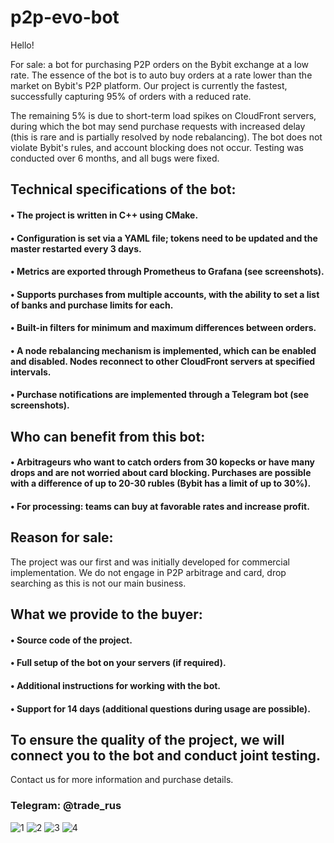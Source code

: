 # p2p-evo-bot
Hello!

For sale: a bot for purchasing P2P orders on the Bybit exchange at a low rate.
The essence of the bot is to auto buy orders at a rate lower than the market on Bybit's P2P platform. Our project is currently the fastest, successfully capturing 95% of orders with a reduced rate. 

The remaining 5% is due to short-term load spikes on CloudFront servers, during which the bot may send purchase requests with increased delay (this is rare and is partially resolved by node rebalancing).
The bot does not violate Bybit's rules, and account blocking does not occur. Testing was conducted over 6 months, and all bugs were fixed.

## Technical specifications of the bot:
#### •	The project is written in C++ using CMake.
#### •	Configuration is set via a YAML file; tokens need to be updated and the master restarted every 3 days.
#### •	Metrics are exported through Prometheus to Grafana (see screenshots).
#### •	Supports purchases from multiple accounts, with the ability to set a list of banks and purchase limits for each.
#### •	Built-in filters for minimum and maximum differences between orders.
#### •	A node rebalancing mechanism is implemented, which can be enabled and disabled. Nodes reconnect to other CloudFront servers at specified intervals.
#### •	Purchase notifications are implemented through a Telegram bot (see screenshots).

## Who can benefit from this bot:
#### •	Arbitrageurs who want to catch orders from 30 kopecks or have many drops and are not worried about card blocking. Purchases are possible with a difference of up to 20-30 rubles (Bybit has a limit of up to 30%).
#### •	For processing: teams can buy at favorable rates and increase profit.

## Reason for sale: 
The project was our first and was initially developed for commercial implementation. We do not engage in P2P arbitrage and card, drop searching as this is not our main business.

## What we provide to the buyer:
#### •	Source code of the project.
#### •	Full setup of the bot on your servers (if required).
#### •	Additional instructions for working with the bot.
#### •	Support for 14 days (additional questions during usage are possible).

## To ensure the quality of the project, we will connect you to the bot and conduct joint testing.
Contact us for more information and purchase details.

### Telegram: @trade_rus

![1](https://github.com/Evo-bot-st/p2p-evo-bot/assets/171810664/d0db8be1-cd5e-4a3f-83b5-58183895a2a7)
![2](https://github.com/Evo-bot-st/p2p-evo-bot/assets/171810664/e7d83354-7db9-4233-9e33-7e30d2fe2d64)
![3](https://github.com/Evo-bot-st/p2p-evo-bot/assets/171810664/b6057f40-8ff5-4c1c-b468-21a0c44d6100)
![4](https://github.com/Evo-bot-st/p2p-evo-bot/assets/171810664/7731ee03-dcb6-410d-ba77-5e631b4667c7)





